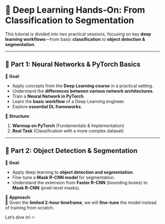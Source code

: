 # 🧠 Deep Learning Hands-On: From Classification to Segmentation  

This tutorial is divided into two practical sessions, focusing on key **deep learning workflows**—from basic **classification** to **object detection & segmentation**.  

---

## 📌 Part 1: Neural Networks & PyTorch Basics  

🔹 **Goal**:  
- Apply concepts from the **Deep Learning course** in a practical setting.  
- Understand the **differences between various network architectures**.  
- Train a **Neural Network in PyTorch**.  
- Learn the **basic workflow** of a Deep Learning engineer.  
- Explore **essential DL frameworks**.  

🔹 **Structure**:  
1. **Warmup on PyTorch** (Fundamentals & Implementation)  
2. **Real Task** (Classification with a more complex dataset)  

---

## 🎯 Part 2: Object Detection & Segmentation  

🔹 **Goal**:  
- Apply deep learning to **object detection and segmentation**.  
- Fine-tune a **Mask R-CNN model** for segmentation.  
- Understand the extension from **Faster R-CNN** (bounding boxes) to **Mask R-CNN** (pixel-level masks).  

🔹 **Approach**:  
🚀 Given the **limited 2-hour timeframe**, we will **fine-tune** the model instead of training from scratch.  

Let’s dive in! 🔥